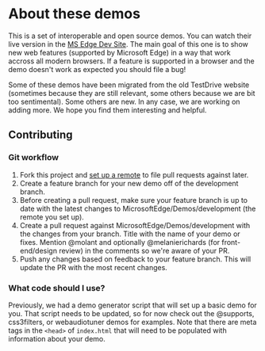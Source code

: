 # About these demos

This is a set of interoperable and open source demos. You can watch their live version in the [MS Edge Dev Site](http://dev.modern.ie/testdrive/). 
The main goal of this one is to show new web features (supported by Microsoft Edge) in a way that work accross all modern browsers. If a feature 
is supported in a browser and the demo doesn't work as expected you should file a bug!  

Some of these demos have been migrated from the old TestDrive website (sometimes because they are still relevant, some others because we are bit 
too sentimental). Some others are new. In any case, we are working on adding more. We hope you find them interesting and helpful.

## Contributing

### Git workflow

1. Fork this project and [set up a remote](https://help.github.com/articles/configuring-a-remote-for-a-fork/) to file pull requests 
against later. 
2. Create a feature branch for your new demo off of the development branch.
3. Before creating a pull request, make sure your feature branch is up to date with the latest changes to MicrosoftEdge/Demos/development (the 
remote you set up).
4. Create a pull request against MicrosoftEdge/Demos/development with the changes from your branch. Title with the name of your demo or fixes. 
Mention @molant and optionally @melanierichards (for front-end/design review) in the comments so we're aware of your PR.
5. Push any changes based on feedback to your feature branch. This will update the PR with the most recent changes.

### What code should I use?

Previously, we had a demo generator script that will set up a basic demo for you. That script needs to be updated, so for now check out the 
@supports, css3filters, or webaudiotuner demos for examples. Note that there are meta tags in the `<head>` of `index.html` that will need to 
be populated with information about your demo.
